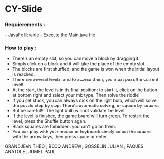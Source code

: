 # CY-Slide
<h3>Requierements :</h3>
- JavaFx librairie
- Execute the Main.java file

<h3>How to play :</h3> 

- There's an empty slot, so you can move a block by dragging it.
- Simply click on a block and it will take the place of the empty slot.
- The blocks are first shuffled, and the game is won when the initial layout is reached.
- There are several levels, and to access them, you must pass the current level!
- At the start, the level is in its final position; to start it, click on the button at bottom right and select your mix type.
Then solve the riddle!
- If you get stuck, you can always click on the light bulb, which will solve the puzzle step by step. There's automatic solving, 
or square by square.
- But be careful!!! The light bulb will not validate the level.
- If the level is finished, the game board will turn green. To restart the level, press the Shuffle button again.
- Black squares are forbidden: you can't go on them.
- You can play with your mouse or keyboard: simply select the square with the arrow keys, then press space or enter.
                    
                    
GRANDJEAN THEO ; BOCQ ANDREW ; GOSSELIN JULIAN ; PAQUES ANATOLE ; JUMEL PAUL
